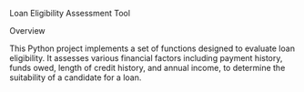 Loan Eligibility Assessment Tool

Overview

This Python project implements a set of functions designed to evaluate loan eligibility. It assesses various financial factors including payment history, funds owed, length of credit history, and annual income, to determine the suitability of a candidate for a loan.

